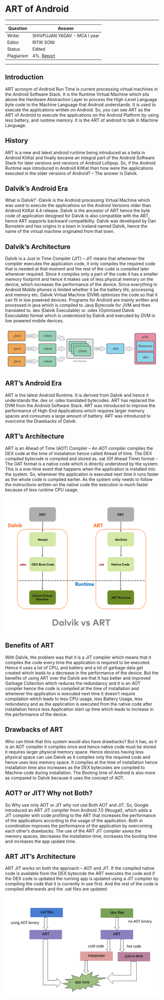 # ART of Android

---

| Question   | Answer |
| ---------- | ------ |
| Writer     | SHIVPUJAN YADAV - MCA I year |
| Editor     | RITIK SONI |
| Status     | Edited |
| Plagiarism | 4%. [Report](https://github.com/shivpujan12/Srijan-2022/blob/main/articles/plagReports/)|

---

## Introduction

ART acronym of Android Run Time is current processing virtual machines in the Android Software Stack. It is the Runtime Virtual Machine which sits above the Hardware Abstraction Layer to process the High-Level Language byte code to the Machine Language that Android understands. It is used to execute the applications written on Android. So, you can see ART as the ART of Android to execute the applications on the Android Platform by using less battery, and runtime memory. It is the ART of android to talk in Machine Language.

## History

ART is a new and latest android runtime being introduced as a beta in Android KitKat and finally became an integral part of the Android Software Stack for later versions and versions of Android Lollipop. So, if the Android Runtime was introduced in Android KitKat then how were the applications executed in the older versions of Android? – The answer is Dalvik.

## Dalvik’s Android Era

What is Dalvik? -Dalvik is the Android processing Virtual Machine which was used to execute the applications on the Android Versions older than Android KitKat 4.4 release. Dalvik is the ancestor of ART hence the byte code of application designed for Dalvik is also compatible with the ART, hence ART supports backward compatibility. Dalvik was developed by Dan Bornstein and has origins in a town in Iceland named Dalvik, hence the name of the virtual machine originated from that town.

## Dalvik’s Architecture

Dalvik is a Just in Time Compiler (JIT) – JIT means that whenever the compiler executes the application code, it only compiles the required code that is needed at that moment and the rest of the code is compiled later whenever required. Since it compiles only a part of the code it has a smaller memory footprint and hence it makes use of less physical memory on the device, which increases the performance of the device. Since everything in Android Mobile phones is limited whether it be the battery life, processing and memory etc. Dalvik Virtual Machine (DVM) optimizes the code so that it can fit in low powered devices. Programs for Android are mainly written and processed in java which is compiled to Java Bytecode for JVM and then translated to. dex (Dalvik Executable) or. odex (Optimized Dalvik Executable) format which is understood by Dalvik and executed by DVM in low powered mobile devices.

![DalviksArchitecture](https://github.com/shivpujan12/Srijan-2022/blob/main/imgs/DlaviksArchitecture.png)

## ART’s Android Era

ART is the latest Android Runtime. It is derived from Dalvik and hence it understands the. dex or. odex translated bytecodes. ART has replaced the DVM from the Android Software Stack. ART was introduced to improve the performance of High-End Applications which requires larger memory spaces and consumes a large amount of battery. ART was introduced to overcome the Drawbacks of Dalvik.

## ART’s Architecture

ART is an Ahead of Time (AOT) Compiler – An AOT compiler compiles the DEX code at the time of installation hence called Ahead of time. The DEX compiled bytecode is compiled and stored as. oat (Of Ahead Time) format -The OAT format is a native code which is directly understood by the system. This is a one-time event that happens when the application is installed into the system. So, whenever the application is executed next time it runs faster as the whole code is compiled earlier. As the system only needs to follow the instructions written on the native code the execution is much faster because of less runtime CPU usage.

![ArchitectureOfDVM](https://github.com/shivpujan12/Srijan-2022/blob/main/imgs/ArchitectureOfDVM.png)

## Benefits of ART

With Dalvik, the problem was that it is a JIT compiler which means that it compiles the code every time the application is required to be executed. Hence it uses a lot of CPU, and battery and a lot of garbage data get created which leads to a decrease in the performance of the device. But the benefits of using ART over the Dalvik are that It has better and improved Garbage Collection which reduces the redundancy and it is an AOT compiler hence the code is compiled at the time of installation and whenever the application is executed next time it doesn’t require compilation which leads to less CPU usage, less Battery Usage, less redundancy and as the application is executed from the native code after installation hence less Application start up time which leads to increase in the performance of the device.

## Drawbacks of ART

Who can think that this system would also have drawbacks? But it has, as it is an AOT compiler it compiles once and hence native code must be stored it requires larger physical memory space. Hence devices having less physical space can use Dalvik as it compiles only the required code and hence uses less memory space. It compiles at the time of installation hence installation time also increases as the DEX bytecodes are compiled to Machine code during installation. The Booting time of Android is also more as compared to Dalvik because it uses the concept of AOT.

## AOT? or JIT? Why not Both?

So Why use only AOT or JIT why not use Both AOT and JIT. So, Google introduced an ART JIT compiler from Android 7.0 (Nougat), which adds a JIT compiler with code profiling to the ART that increases the performance of the applications according to the usage of the application. Both in coordination improves the performance of the application by overcoming each other’s drawbacks. The use of the ART JIT compiler saves the memory spaces, decreases the installation time, increases the booting time and increases the app update time.

## ART JIT’s Architecture

ART JIT works on both the approach – AOT and JIT. If the compiled native code is available from the DEX bytecode the ART executes the code and if the DEX code is updated the running app is updated using a JIT compiler by compiling the code that it is currently in use first. And the rest of the code is compiled afterwards and the .oat files are updated.

![ArchitectureOfArtJit](https://github.com/shivpujan12/Srijan-2022/blob/main/imgs/ArchitectureOfArtJit.png)
